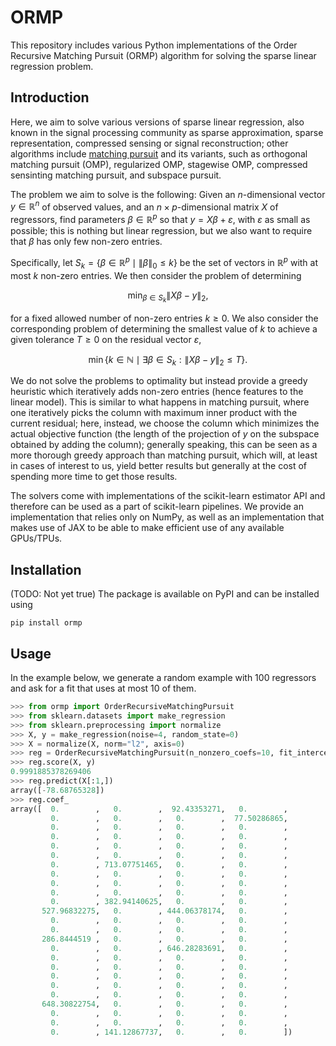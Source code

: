 # ORMP

This repository includes various Python implementations of the Order Recursive Matching Pursuit (ORMP) algorithm for solving the sparse linear regression problem.

## Introduction

Here, we aim to solve various versions of sparse linear regression, also known in the signal processing community as sparse approximation, sparse representation, compressed sensing or signal reconstruction; other algorithms include [matching pursuit](https://en.wikipedia.org/wiki/Matching_pursuit) and its variants, such as orthogonal matching pursuit (OMP), regularized OMP, stagewise OMP, compressed sensinting matching pursuit, and subspace pursuit.

The problem we aim to solve is the following: Given an $n$-dimensional vector $y \in \mathbb{R}^n$ of observed values, and an $n \times p$-dimensional matrix $X$ of regressors, find parameters $\beta \in \mathbb{R}^p$ so that $y = X\beta + \varepsilon$, with $\varepsilon$ as small as possible; this is nothing but linear regression, but we also want to require that $\beta$ has only few non-zero entries.

Specifically, let $S_k = \lbrace \beta \in \mathbb{R}^p \mid \lVert \beta \rVert_0 \leq k \rbrace$ be the set of vectors in $\mathbb{R}^p$ with at most $k$ non-zero entries. We then consider the problem of determining

$$\min_{\beta \in S_k} \lVert X\beta - y \rVert_2,$$

for a fixed allowed number of non-zero entries $k \geq 0$. We also consider the corresponding problem of determining the smallest value of $k$ to achieve a given tolerance $T \geq 0$ on the residual vector $\varepsilon$,

$$\min \lbrace k \in \mathbb{N} \mid \exists \beta \in S_k : \lVert X\beta - y \rVert_2 \leq T \rbrace.$$

We do not solve the problems to optimality but instead provide a greedy heuristic which iteratively adds non-zero entries (hence features to the linear model). This is similar to what happens in matching pursuit, where one iteratively picks the column with maximum inner product with the current residual; here, instead, we choose the column which minimizes the actual objective function (the length of the projection of $y$ on the subspace obtained by adding the column); generally speaking, this can be seen as a more thorough greedy approach than matching pursuit, which will, at least in cases of interest to us, yield better results but generally at the cost of spending more time to get those results.

The solvers come with implementations of the scikit-learn estimator API and therefore can be used as a part of scikit-learn pipelines. We provide an implementation that relies only on NumPy, as well as an implementation that makes use of JAX to be able to make efficient use of any available GPUs/TPUs.

## Installation

(TODO: Not yet true) The package is available on PyPI and can be installed using

```
pip install ormp
```

## Usage

In the example below, we generate a random example with 100 regressors and ask for a fit that uses at most 10 of them.

```python
>>> from ormp import OrderRecursiveMatchingPursuit
>>> from sklearn.datasets import make_regression
>>> from sklearn.preprocessing import normalize
>>> X, y = make_regression(noise=4, random_state=0)
>>> X = normalize(X, norm="l2", axis=0)
>>> reg = OrderRecursiveMatchingPursuit(n_nonzero_coefs=10, fit_intercept=False).fit(X, y)
>>> reg.score(X, y)
0.9991885378269406
>>> reg.predict(X[:1,])
array([-78.68765328])
>>> reg.coef_
array([  0.        ,   0.        ,  92.43353271,   0.        ,
         0.        ,   0.        ,   0.        ,  77.50286865,
         0.        ,   0.        ,   0.        ,   0.        ,
         0.        ,   0.        ,   0.        ,   0.        ,
         0.        ,   0.        ,   0.        ,   0.        ,
         0.        ,   0.        ,   0.        ,   0.        ,
         0.        , 713.07751465,   0.        ,   0.        ,
         0.        ,   0.        ,   0.        ,   0.        ,
         0.        ,   0.        ,   0.        ,   0.        ,
         0.        ,   0.        ,   0.        ,   0.        ,
         0.        , 382.94140625,   0.        ,   0.        ,
       527.96832275,   0.        , 444.06378174,   0.        ,
         0.        ,   0.        ,   0.        ,   0.        ,
         0.        ,   0.        ,   0.        ,   0.        ,
       286.8444519 ,   0.        ,   0.        ,   0.        ,
         0.        ,   0.        , 646.28283691,   0.        ,
         0.        ,   0.        ,   0.        ,   0.        ,
         0.        ,   0.        ,   0.        ,   0.        ,
         0.        ,   0.        ,   0.        ,   0.        ,
         0.        ,   0.        ,   0.        ,   0.        ,
         0.        ,   0.        ,   0.        ,   0.        ,
       648.30822754,   0.        ,   0.        ,   0.        ,
         0.        ,   0.        ,   0.        ,   0.        ,
         0.        ,   0.        ,   0.        ,   0.        ,
         0.        , 141.12867737,   0.        ,   0.        ])
```